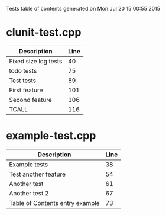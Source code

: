 Tests table of contents generated on Mon Jul 20 15:00:55 2015

# clunit-test.cpp
| Description | Line |
|-------------|------|
| Fixed size log tests | 40 |
| todo tests | 75 |
| Test tests | 89 |
| First feature | 101 |
| Second feature | 106 |
| TCALL | 116 |

# example-test.cpp
| Description | Line |
|-------------|------|
| Example tests | 38 |
| Test another feature | 54 |
| Another test | 61 |
| Another test 2 | 67 |
| Table of Contents entry example | 73 |
